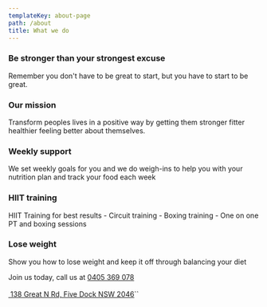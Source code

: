 ```yaml
---
templateKey: about-page
path: /about
title: What we do
---
```

### Be stronger than your strongest excuse

Remember you don't have to be great to start, but you have to start to be great.

### O﻿ur mission

Transform peoples lives in a positive way by getting them stronger fitter healthier feeling better about themselves.

### Weekly support

W﻿e set weekly goals for you and we do weigh-ins to help you with your nutrition plan and track your food each week

### HIIT training

HIIT Training for best results - Circuit training - Boxing training - One on one PT and boxing sessions

### Lose weight

Show you how to lose weight and keep it off through balancing your diet



J﻿oin us today, call us at [0405 369 078](tel:0405369078)\
\
[ 138 Great N Rd, Five Dock NSW 2046](https://g.page/fadisbootcampandboxingfivedock?share)``